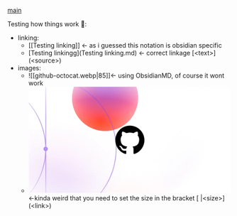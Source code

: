 [main](README.md)

Testing how things work 🔧:
- linking: 
	- [[Testing linking]] <- as i guessed this notation is obsidian specific
	- [Testing linkingg](Testing linking.md) <- correct linkage \[\<text\>\]\(\<source\>\)
- images:
	- ![[github-octocat.webp\|85]]<- using ObsidianMD, of course it wont work
	- ![\|85](github-octocat.webp) <-kinda weird that you need to set the size in the bracket \[ \|\<size\>\]\(\<link\>\)
